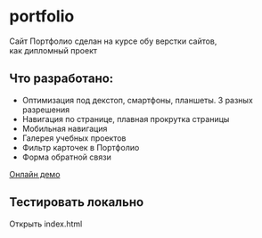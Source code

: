 # portfolio
Сайт  Портфолио  сделан  на курсе обу  верстки сайтов,  
как дипломный  проект 
## Что  разработано:
- Оптимизация под декстоп, смартфоны,  планшеты. 3 разных разрешения  
-  Навигация  по странице,  плавная  прокрутка  страницы   
-  Мобильная  навигация  
-  Галерея  учебных  проектов   
-  Фильтр карточек  в  Портфолио   
-  Форма  обратной  связи

[Онлайн  демо](https://elenabekasheva.github.io/portfolio/)

## Тестировать локально  
Открыть  index.html
